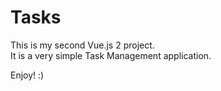 # Tasks

This is my second Vue.js 2 project.  
It is a very simple Task Management application.  
  
Enjoy! :)